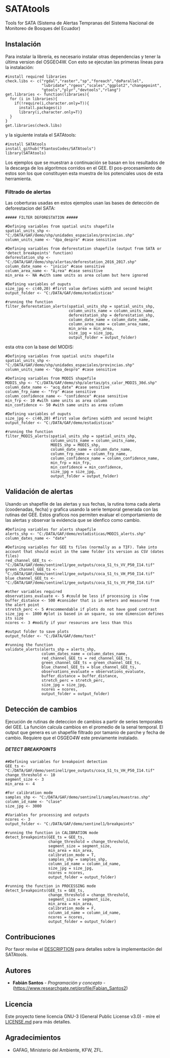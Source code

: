 # SATAtools

Tools for SATA (Sistema de Alertas Tempranas del Sistema Nacional de Monitoreo de Bosques del Ecuador) 

## Instalación

Para instalar la librería, es necesario instalar otras dependencias y tener la última version del OSGEO4W. Con esto se ejecutan las primeras líneas para la instalación:
```
#install required libraries
check.libs <- c("rgdal","raster","sp","foreach","doParallel",
                "lubridate","rgeos","scales","ggplot2","changepoint",
                "gtools","plyr","devtools","rlang")
get.libraries <- function(libraries){
  for (i in libraries){
    if(!require(i,character.only=T)){
      install.packages(i)
      library(i,character.only=T)}
  }
}
get.libraries(check.libs)
```
y la siguiente instala el SATAtools:
```
#install SATAtools
install_github("FSantosCodes/SATAtools")
library(SATAtools)
```
Los ejemplos que se muestran a continuación se basan en los resultados de la descarga de los algoritmos corridos en el GEE. El pos-procesamiento de estos son los que constituyen esta muestra de los potenciales usos de esta herramienta.

### Filtrado de alertas

Las coberturas usadas en estos ejemplos usan las bases de detección de deforestacion del SATA:

```
##### FILTER DEFORESTATION #####

#Defining variables from spatial units shapefile
spatial_units_shp <- "C:/DATA/GAF/demo/shp/unidades_espaciales/provincias.shp"
column_units_name <- "dpa_despro" #case sensitive

#Defining variables from deforestation shapefile (output from SATA or 'detect_breakpoints' function)
deforestation_shp <- "C:/DATA/GAF/demo/shp/alertas/deforestation_2016_2017.shp"
column_date_name <- "inicio" #case sensitive
column_area_name <- "Ã¡rea" #case sensitive
min_area <- NA #with same units as area column but here ignored

#Defining variables of ouputs
size_jpg <- c(40,20) #first value defines width and second height
output_folder <- "C:/DATA/GAF/demo/estadisticas"

#running the function
filter_deforestation_alerts(spatial_units_shp = spatial_units_shp,
                            column_units_name = column_units_name,
                            deforestation_shp = deforestation_shp,
                            column_date_name = column_date_name,
                            column_area_name = column_area_name,
                            min_area = min_area,
                            size_jpg = size_jpg,
                            output_folder = output_folder)
```

esta otra con la base del MODIS:

```
#Defining variables from spatial units shapefile
spatial_units_shp <- "C:/DATA/GAF/demo/shp/unidades_espaciales/provincias.shp"
column_units_name <- "dpa_despro" #case sensitive

#Defining variables from MODIS shapefile
MODIS_shp <- "C:/DATA/GAF/demo/shp/alertas/pts_calor_MODIS_30d.shp"
column_date_name <- "acq_date" #case sensitive
column_frp_name <- "frp" #case sensitive
column_confidence_name <- "confidence" #case sensitive
min_frp <- 10 #with same units as area column
min_confidence <- 50 #with same units as area column

#Defining variables of ouputs
size_jpg <- c(40,20) #first value defines width and second height
output_folder <- "C:/DATA/GAF/demo/estadisticas"

#running the function
filter_MODIS_alerts(spatial_units_shp = spatial_units_shp,
                    column_units_name = column_units_name,
                    MODIS_shp = MODIS_shp,
                    column_date_name = column_date_name,
                    column_frp_name = column_frp_name,
                    column_confidence_name = column_confidence_name,
                    min_frp = min_frp,
                    min_confidence = min_confidence,
                    size_jpg = size_jpg,
                    output_folder = output_folder)
```

## Validación de alertas

Usando un shapefile de las alertas y sus fechas, la rutina toma cada alerta (coodenadas, fecha) y grafica usando la serie temporal generada con las rutinas del GEE. Estos graficos nos permiten evaluar el comportamiento de las alertas y observar la evidencia que se idenfico como cambio. 

```
#Defining variables for alerts shapefile
alerts_shp <- "C:/DATA/GAF/demo/estadisticas/MODIS_alerts.shp"
column_dates_name <- "date"

#Defining variables for GEE ts files (normally as a TIF). Take into account that should exist in the same folder its version as CSV (dates files)
red_channel_GEE_ts <- "C:/DATA/GAF/demo/sentinel1/gee_outputs/coca_S1_ts_VV_P50_I14.tif"
green_channel_GEE_ts <- "C:/DATA/GAF/demo/sentinel1/gee_outputs/coca_S1_ts_VH_P50_I14.tif"
blue_channel_GEE_ts <- "C:/DATA/GAF/demo/sentinel1/gee_outputs/coca_S1_ts_VV_P50_I14.tif"

#other variables required
observations_evaluate <- 5 #could be less if processing is slow
buffer_distance <- 500 #consider that is in meters and measured from the alert point
stretch_perc <- 5 #recommendable if plots do not have good contrast
size_jpg <- 1000 #plot is based in an square, so one dimension defines its size
ncores <- 3 #modify if your resources are less than this

#output folder to save plots
output_folder <- "C:/DATA/GAF/demo/test"

#running the function
validate_alerts(alerts_shp = alerts_shp,
                column_dates_name = column_dates_name,
                red_channel_GEE_ts = red_channel_GEE_ts,
                green_channel_GEE_ts = green_channel_GEE_ts,
                blue_channel_GEE_ts = blue_channel_GEE_ts,
                observations_evaluate = observations_evaluate,
                buffer_distance = buffer_distance,
                stretch_perc = stretch_perc,
                size_jpg = size_jpg,
                ncores = ncores,
                output_folder = output_folder)
```
## Detección de cambios
Ejecución de rutinas de deteccion de cambios a partir de series temporales del GEE. La función calcula cambios en el promedio de la senal temporal. El output que genera es un shapefile filtrado por tamanio de parche y fecha de cambio. Requiere que el OSGEO4W este previamente instalado.

##### DETECT BREAKPOINTS #####

```
##Defining variables for breakpoint detection
GEE_ts <- "C:/DATA/GAF/demo/sentinel1/gee_outputs/coca_S1_ts_VH_P50_I14.tif"
change_threshold <- 10
segment_size <- 3
min_area <- 4

#For calibration mode
samples_shp <- "C:/DATA/GAF/demo/sentinel1/samples/muestras.shp"
column_id_name <- "clase"
size_jpg <- 3000

#Variables for processing and outputs
ncores <- 3
output_folder <- "C:/DATA/GAF/demo/sentinel1/breakpoints"

#running the function in CALIBRATION mode
detect_breakpoints(GEE_ts = GEE_ts,
                   change_threshold = change_threshold,
                   segment_size = segment_size,
                   min_area = min_area,
                   calibration_mode = T,
                   samples_shp = samples_shp,
                   column_id_name = column_id_name,
                   size_jpg = size_jpg,
                   ncores = ncores,
                   output_folder = output_folder)

#running the function in PROCESSING mode
detect_breakpoints(GEE_ts = GEE_ts,
                   change_threshold = change_threshold,
                   segment_size = segment_size,
                   min_area = min_area,
                   calibration_mode = F,
                   column_id_name = column_id_name,
                   ncores = ncores,
                   output_folder = output_folder)

```

## Contribuciones

Por favor revíse el  [DESCRIPTION](https://github.com/FSantosCodes/SATAtools/blob/master/DESCRIPTION) para detalles sobre la implementación del SATAtools.

## Autores

* **Fabián Santos** - *Programación y concepto* - (https://www.researchgate.net/profile/Fabian_Santos2)

## Licencia

Este proyecto tiene licencia GNU-3 (General Public License v3.0) - mire el [LICENSE.md](LICENSE.md) para más detalles.

## Agradecimientos

* GAFAG, Ministerio del Ambiente, KFW, ZFL.
